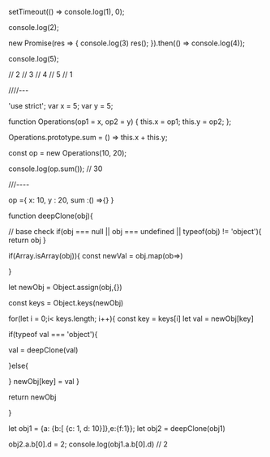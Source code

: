 setTimeout(() => console.log(1), 0);

console.log(2);

new Promise(res => {
console.log(3)
res();
}).then(() => console.log(4));

console.log(5);

// 2
// 3
// 4
// 5
// 1

////---

'use strict';
var x = 5;
var y = 5;

function Operations(op1 = x, op2 = y) {
this.x = op1;
this.y = op2;
};

Operations.prototype.sum = () => this.x + this.y;

const op = new Operations(10, 20);

console.log(op.sum()); // 30

///----

op ={
x: 10,
y : 20,
sum :() =>{}
}

function deepClone(obj){

// base check
if(obj === null || obj === undefined || typeof(obj) != 'object'){
return obj
}

if(Array.isArray(obj)){
const newVal = obj.map(ob=>)

}

let newObj = Object.assign(obj,{})

const keys = Object.keys(newObj)

for(let i = 0;i< keys.length; i++){
const key = keys[i]
let val = newObj[key]

if(typeof val === 'object'){

val = deepClone(val)

}else{

}
newObj[key] = val
}

return newObj

}

let obj1 = {a: {b:[ {c: 1, d: 10}]},e:{f:1}};
let obj2 = deepClone(obj1)

obj2.a.b[0].d = 2;
console.log(obj1.a.b[0].d) // 2
